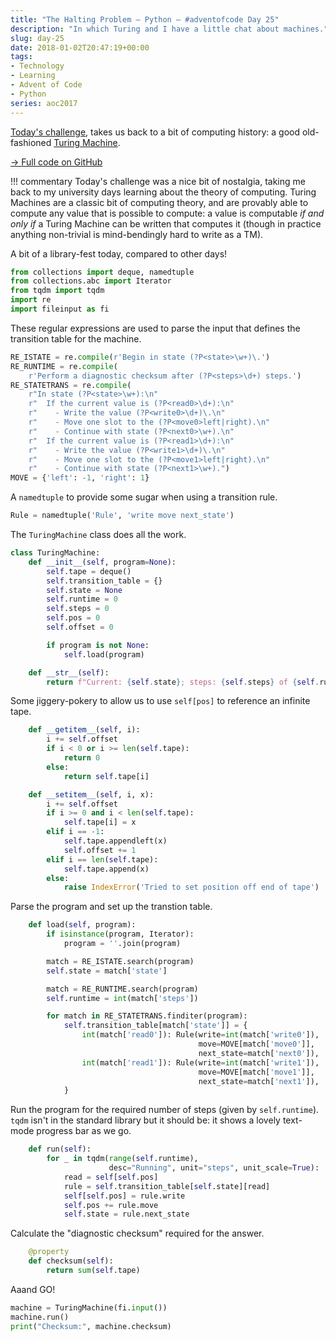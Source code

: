 ```yaml
---
title: "The Halting Problem — Python — #adventofcode Day 25"
description: "In which Turing and I have a little chat about machines."
slug: day-25
date: 2018-01-02T20:47:19+00:00
tags:
- Technology
- Learning
- Advent of Code
- Python
series: aoc2017
---
```


[Today's challenge](http://adventofcode.com/2017/day/25), takes us back to a bit of computing history: a good old-fashioned [Turing Machine](http://en.wikipedia.org/wiki/Turing_Machine).

[→ Full code on GitHub](https://github.com/jezcope/aoc2017/blob/master/25-the-halting-problem.py)

!!! commentary
    Today's challenge was a nice bit of nostalgia, taking me back to my university days learning about the theory of computing. Turing Machines are a classic bit of computing theory, and are provably able to compute any value that is possible to compute: a value is computable *if and only if* a Turing Machine can be written that computes it (though in practice anything non-trivial is mind-bendingly hard to write as a TM).

A bit of a library-fest today, compared to other days!

```python
from collections import deque, namedtuple
from collections.abc import Iterator
from tqdm import tqdm
import re
import fileinput as fi
```

These regular expressions are used to parse the input that defines the transition table for the machine.

```python
RE_ISTATE = re.compile(r'Begin in state (?P<state>\w+)\.')
RE_RUNTIME = re.compile(
    r'Perform a diagnostic checksum after (?P<steps>\d+) steps.')
RE_STATETRANS = re.compile(
    r"In state (?P<state>\w+):\n"
    r"  If the current value is (?P<read0>\d+):\n"
    r"    - Write the value (?P<write0>\d+)\.\n"
    r"    - Move one slot to the (?P<move0>left|right).\n"
    r"    - Continue with state (?P<next0>\w+).\n"
    r"  If the current value is (?P<read1>\d+):\n"
    r"    - Write the value (?P<write1>\d+)\.\n"
    r"    - Move one slot to the (?P<move1>left|right).\n"
    r"    - Continue with state (?P<next1>\w+).")
MOVE = {'left': -1, 'right': 1}
```

A `namedtuple` to provide some sugar when using a transition rule.

```python
Rule = namedtuple('Rule', 'write move next_state')
```

The `TuringMachine` class does all the work.

```python
class TuringMachine:
    def __init__(self, program=None):
        self.tape = deque()
        self.transition_table = {}
        self.state = None
        self.runtime = 0
        self.steps = 0
        self.pos = 0
        self.offset = 0

        if program is not None:
            self.load(program)

    def __str__(self):
        return f"Current: {self.state}; steps: {self.steps} of {self.runtime}"
```

Some jiggery-pokery to allow us to use `self[pos]` to reference an infinite tape.

```python
    def __getitem__(self, i):
        i += self.offset
        if i < 0 or i >= len(self.tape):
            return 0
        else:
            return self.tape[i]

    def __setitem__(self, i, x):
        i += self.offset
        if i >= 0 and i < len(self.tape):
            self.tape[i] = x
        elif i == -1:
            self.tape.appendleft(x)
            self.offset += 1
        elif i == len(self.tape):
            self.tape.append(x)
        else:
            raise IndexError('Tried to set position off end of tape')
```

Parse the program and set up the transtion table.

```python
    def load(self, program):
        if isinstance(program, Iterator):
            program = ''.join(program)

        match = RE_ISTATE.search(program)
        self.state = match['state']

        match = RE_RUNTIME.search(program)
        self.runtime = int(match['steps'])

        for match in RE_STATETRANS.finditer(program):
            self.transition_table[match['state']] = {
                int(match['read0']): Rule(write=int(match['write0']),
                                          move=MOVE[match['move0']],
                                          next_state=match['next0']),
                int(match['read1']): Rule(write=int(match['write1']),
                                          move=MOVE[match['move1']],
                                          next_state=match['next1']),
            }
```

Run the program for the required number of steps (given by `self.runtime`). `tqdm` isn't in the standard library but it should be: it shows a lovely text-mode progress bar as we go.

```python
    def run(self):
        for _ in tqdm(range(self.runtime),
                      desc="Running", unit="steps", unit_scale=True):
            read = self[self.pos]
            rule = self.transition_table[self.state][read]
            self[self.pos] = rule.write
            self.pos += rule.move
            self.state = rule.next_state
```

Calculate the "diagnostic checksum" required for the answer.

```python
    @property
    def checksum(self):
        return sum(self.tape)
```

Aaand GO!

```python
machine = TuringMachine(fi.input())
machine.run()
print("Checksum:", machine.checksum)
```

